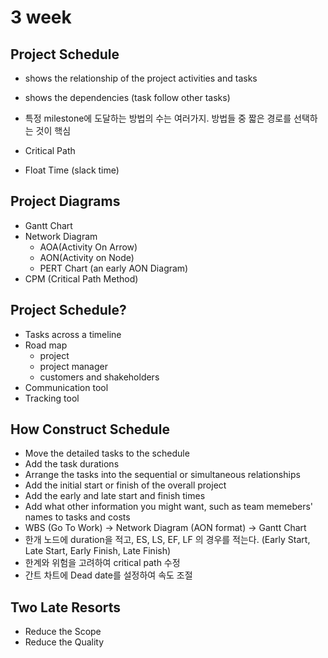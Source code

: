 # 3 week

## Project Schedule

- shows the relationship of the project activities and tasks
- shows the dependencies (task follow other tasks)
- 특정 milestone에 도달하는 방법의 수는 여러가지. 방법들 중 짧은 경로를 선택하는 것이 핵심

- Critical Path
- Float Time (slack time)

## Project Diagrams

- Gantt Chart
- Network Diagram
  - AOA(Activity On Arrow)
  - AON(Activity on Node)
  - PERT Chart (an early AON Diagram)
- CPM (Critical Path Method)

## Project Schedule?

- Tasks across a timeline
- Road map
  - project
  - project manager
  - customers and shakeholders
- Communication tool
- Tracking tool

## How Construct Schedule

- Move the detailed tasks to the schedule
- Add the task durations
- Arrange the tasks into the sequential or simultaneous relationships
- Add the initial start or finish of the overall project
- Add the early and late start and finish times
- Add what other information you might want, such as team memebers' names to tasks and costs
- WBS (Go To Work) -> Network Diagram (AON format) -> Gantt Chart
- 한개 노드에 duration을 적고, ES, LS, EF, LF 의 경우를 적는다. (Early Start, Late Start, Early Finish, Late Finish)
- 한계와 위험을 고려하여 critical path 수정
- 간트 차트에 Dead date를 설정하여 속도 조절

## Two Late Resorts

- Reduce the Scope
- Reduce the Quality
